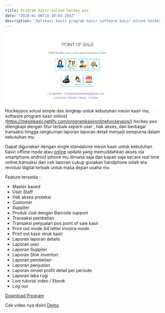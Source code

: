 ```yaml
---
title: Program kasir online hockey pos
date: "2020-01-06T15:28:03.284Z"
description: "Aplikasi kasir program kasir software kasir online hockeypos simple mudah digunakan dan sangat lengkap bisa untuk android iphone dengan online mode"
---
```

![Program kasir mesin kasir online android iphone murah](./programkasironline.png)
Hockeypos solusi simple dan  lengkap untuk kebutuhan mesin kasir mu, software program kasir online](https://mesinkasir.netlify.com/programkasironlinehockeypos/) hockey pos dilengkapi dengan fitur terbaik seperti user , hak akses, dan berbagai transaksi hingga rangkuman laporan laporan detail menjadi sempurna dalam kebutuhan mu.

Dapat digunakan dengan single standalone mesin kasir untuk kebutuhan basic offline mode atau [online](https://mesinkasir.netlify.com/programkasironlinehockeypos/) update yang memuddahkan akses via smartphone android iphone mu dimana saja dan kapan saja secara real time online,transaksi dan cek laporan cukup gunakan handphone inilah era revolusi digital terbaik untuk masa depan usaha mu.

Feature tersedia :
+ Master based
+ User Staff
+ Hak akses proteksi
+ Customer
+ Supplier
+ Produk Jual dengan Barcode support
+ Transaksi pembelian
+ Transaksi penjualan pos point of sale kasir
+ Print out mode A4 letter invoice mode
+ Print out kasir struk kasir
+ Laporan laporan details
+ Laporan user
+ Laporan Supplier
+ Laporan Stok inventori
+ Laporan pembelian
+ Laporan penjualan
+ Laporan omset profit detail per periode
+ Laporan laba rugi 
+ Live tutorial video / Ebook
+ Log out

[Download Program](https://mesinkasir.github.io/e-catalog/HOCKEY%20POS.pdf)

Cek video nya disini
[Demo](https://youtu.be/aDmf3EQlBVY)
